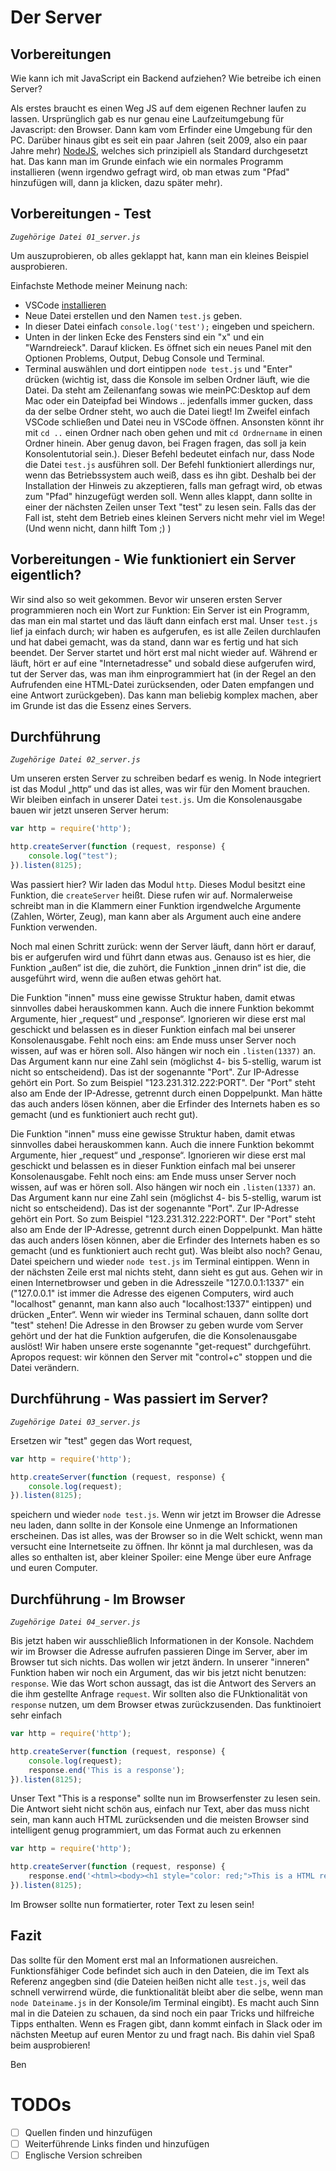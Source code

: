 # Der Server 
## Vorbereitungen

Wie kann ich mit JavaScript ein Backend aufziehen? Wie betreibe ich einen Server? 

Als erstes braucht es einen Weg JS auf dem eigenen Rechner laufen zu lassen. Ursprünglich gab es nur genau eine Laufzeitumgebung für Javascript: den Browser. Dann kam vom Erfinder eine Umgebung für den PC. Darüber hinaus gibt es seit ein paar Jahren (seit 2009, also ein paar Jahre mehr) [NodeJS](https://nodejs.org/en/), welches sich prinzipiell als Standard durchgesetzt hat. Das kann man im Grunde einfach wie ein normales Programm installieren (wenn irgendwo gefragt wird, ob man etwas zum "Pfad" hinzufügen will, dann ja klicken, dazu später mehr). 

## Vorbereitungen - Test
_```Zugehörige Datei 01_server.js```_

Um auszuprobieren, ob alles geklappt hat, kann man ein kleines Beispiel ausprobieren. 

Einfachste Methode meiner Meinung nach: 
- VSCode [installieren](https://code.visualstudio.com/download) 
- Neue Datei erstellen und den Namen ```test.js``` geben. 
- In dieser Datei einfach ```console.log('test');``` eingeben und speichern. 
- Unten in der linken Ecke des Fensters sind ein "x" und ein "Warndreieck". Darauf klicken. Es öffnet sich ein neues Panel mit den Optionen Problems, Output, Debug Console und Terminal. 
- Terminal auswählen und dort eintippen ```node test.js``` und "Enter" drücken (wichtig ist, dass die Konsole im selben Ordner läuft, wie die Datei. Da steht am Zeilenanfang sowas wie meinPC:Desktop auf dem Mac oder ein Dateipfad bei Windows .. jedenfalls immer gucken, dass da der selbe Ordner steht, wo auch die Datei liegt! Im Zweifel einfach VSCode schließen und Datei neu in VSCode öffnen. Ansonsten könnt ihr mit ```cd ..``` einen Ordner nach oben gehen und mit ```cd Ordnername``` in einen Ordner hinein. Aber genug davon, bei Fragen fragen, das soll ja kein Konsolentutorial sein.). Dieser Befehl bedeutet einfach nur, dass Node die Datei ```test.js``` ausführen soll. Der Befehl funktioniert allerdings nur, wenn das Betriebssystem auch weiß, dass es ihn gibt. Deshalb bei der Installation der Hinweis zu akzeptieren, falls man gefragt wird, ob etwas zum "Pfad" hinzugefügt werden soll. Wenn alles klappt, dann sollte in einer der nächsten Zeilen unser Text "test" zu lesen sein. Falls das der Fall ist, steht dem Betrieb eines kleinen Servers nicht mehr viel im Wege! (Und wenn nicht, dann hilft Tom ;) )

## Vorbereitungen - Wie funktioniert ein Server eigentlich?
Wir sind also so weit gekommen. Bevor wir unseren ersten Server programmieren noch ein Wort zur Funktion: Ein Server ist ein Programm, das man ein mal startet und das läuft dann einfach erst mal. Unser ```test.js``` lief ja einfach durch; wir haben es aufgerufen, es ist alle Zeilen durchlaufen und hat dabei gemacht, was da stand, dann war es fertig und hat sich beendet. Der Server startet und hört erst mal nicht wieder auf. Während er läuft, hört er auf eine "Internetadresse" und sobald diese aufgerufen wird, tut der Server das, was man ihm einprogrammiert hat (in der Regel an den Aufrufenden eine HTML-Datei zurücksenden, oder Daten empfangen und eine Antwort zurückgeben). Das kann man beliebig komplex machen, aber im Grunde ist das die Essenz eines Servers.

## Durchführung
_```Zugehörige Datei 02_server.js```_

Um unseren ersten Server zu schreiben bedarf es wenig. In Node integriert ist das Modul „http“ und das ist alles, was wir für den Moment brauchen. Wir bleiben einfach in unserer Datei ```test.js```. Um die Konsolenausgabe bauen wir jetzt unseren Server herum:
```javascript
var http = require('http');

http.createServer(function (request, response) {
    console.log("test");
}).listen(8125);
```
Was passiert hier? Wir laden das Modul ```http```. Dieses Modul besitzt eine Funktion, die ```createServer``` heißt. Diese rufen wir auf. Normalerweise schreibt man in die Klammern einer Funktion irgendwelche Argumente (Zahlen, Wörter, Zeug), man kann aber als Argument auch eine andere Funktion verwenden. 

Noch mal einen Schritt zurück: wenn der Server läuft, dann hört er darauf, bis er aufgerufen wird und führt dann etwas aus. Genauso ist es hier, die Funktion „außen“ ist die, die zuhört, die Funktion „innen drin“ ist die, die ausgeführt wird, wenn die außen etwas gehört hat. 

Die Funktion "innen" muss eine gewisse Struktur haben, damit etwas sinnvolles dabei herauskommen kann. Auch die innere Funktion bekommt Argumente, hier „request“ und „response“. Ignorieren wir diese erst mal geschickt und belassen es in dieser Funktion einfach mal bei unserer Konsolenausgabe. Fehlt noch eins: am Ende muss unser Server noch wissen, auf was er hören soll. Also hängen wir noch ein ```.listen(1337)``` an. Das Argument kann nur eine Zahl sein (möglichst 4- bis 5-stellig, warum ist nicht so entscheidend). Das ist der sogenannte "Port". Zur IP-Adresse gehört ein Port. So zum Beispiel "123.231.312.222:PORT". Der "Port" steht also am Ende der IP-Adresse, getrennt durch einen Doppelpunkt. Man hätte das auch anders lösen können, aber die Erfinder des Internets haben es so gemacht (und es funktioniert auch recht gut).

Die Funktion "innen" muss eine gewisse Struktur haben, damit etwas sinnvolles dabei herauskommen kann. Auch die innere Funktion bekommt Argumente, hier „request“ und „response“. Ignorieren wir diese erst mal geschickt und belassen es in dieser Funktion einfach mal bei unserer Konsolenausgabe. Fehlt noch eins: am Ende muss unser Server noch wissen, auf was er hören soll. Also hängen wir noch ein ```.listen(1337)``` an. Das Argument kann nur eine Zahl sein (möglichst 4- bis 5-stellig, warum ist nicht so entscheidend). Das ist der sogenannte "Port". Zur IP-Adresse gehört ein Port. So zum Beispiel "123.231.312.222:PORT". Der "Port" steht also am Ende der IP-Adresse, getrennt durch einen Doppelpunkt. Man hätte das auch anders lösen können, aber die Erfinder des Internets haben es so gemacht (und es funktioniert auch recht gut).
Was bleibt also noch? Genau, Datei speichern und wieder ```node test.js``` im Terminal eintippen. Wenn in der nächsten Zeile erst mal nichts steht, dann sieht es gut aus. Gehen wir in einen Internetbrowser und geben in die Adresszeile "127.0.0.1:1337" ein ("127.0.0.1" ist immer die Adresse des eigenen Computers, wird auch "localhost" genannt, man kann also auch "localhost:1337" eintippen) und drücken „Enter“. Wenn wir wieder ins Terminal schauen, dann sollte dort "test" stehen! Die Adresse in den Browser zu geben wurde vom Server gehört und der hat die Funktion aufgerufen, die die Konsolenausgabe auslöst! Wir haben unsere erste sogenannte "get-request" durchgeführt. Apropos request: wir können den Server mit "control+c" stoppen und die Datei verändern. 

## Durchführung - Was passiert im Server?
_```Zugehörige Datei 03_server.js```_

Ersetzen wir "test" gegen das Wort request,
```javascript
var http = require('http');

http.createServer(function (request, response) {
    console.log(request);
}).listen(8125);
```
speichern und wieder ```node test.js```. Wenn wir jetzt im Browser die Adresse neu laden, dann sollte in der Konsole eine Unmenge an Informationen erscheinen. Das ist alles, was der Browser so in die Welt schickt, wenn man versucht eine Internetseite zu öffnen. Ihr könnt ja mal durchlesen, was da alles so enthalten ist, aber kleiner Spoiler: eine Menge über eure Anfrage und euren Computer.

## Durchführung - Im Browser 
_```Zugehörige Datei 04_server.js```_

Bis jetzt haben wir ausschließlich Informationen in der Konsole. Nachdem wir im Browser die Adresse aufrufen passieren Dinge im Server, aber im Browser tut sich nichts. Das wollen wir jetzt ändern. In unserer "inneren" Funktion haben wir noch ein Argument, das wir bis jetzt nicht benutzen: ```response```. Wie das Wort schon aussagt, das ist die Antwort des Servers an die ihm gestellte Anfrage ```request```. Wir sollten also die FUnktionalität von ```response``` nutzen, um dem Browser etwas zurückzusenden. Das funktinoiert sehr einfach
```javascript
var http = require('http');

http.createServer(function (request, response) {
    console.log(request);
    response.end('This is a response');
}).listen(8125);
```
Unser Text "This is a response" sollte nun im Browserfenster zu lesen sein. Die Antwort sieht nicht schön aus, einfach nur Text, aber das muss nicht sein, man kann auch HTML zurücksenden und die meisten Browser sind intelligent genug programmiert, um das Format auch zu erkennen
```javascript
var http = require('http');

http.createServer(function (request, response) {
    response.end('<html><body><h1 style="color: red;">This is a HTML response!</h1></body></html>');
}).listen(8125);
```
Im Browser sollte nun formatierter, roter Text zu lesen sein! 

## Fazit

Das sollte für den Moment erst mal an Informationen ausreichen. Funktionsfähiger Code befindet sich auch in den Dateien, die im Text als Referenz angegben sind (die Dateien heißen nicht alle ```test.js```, weil das schnell verwirrend würde, die funktionalität bleibt aber die selbe, wenn man ```node Dateiname.js``` in der Konsole/im Terminal eingibt). Es macht auch Sinn mal in die Dateien zu schauen, da sind noch ein paar Tricks und hilfreiche Tipps enthalten. Wenn es Fragen gibt, dann kommt einfach in Slack oder im nächsten Meetup auf euren Mentor zu und fragt nach. Bis dahin viel Spaß beim ausprobieren!

Ben

# TODOs
- [ ] Quellen finden und hinzufügen
- [ ] Weiterführende Links finden und hinzufügen
- [ ] Englische Version schreiben

